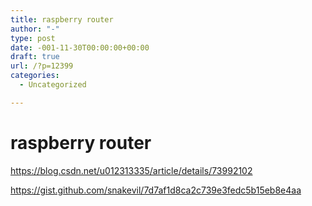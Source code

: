 ```yaml
---
title: raspberry router
author: "-"
type: post
date: -001-11-30T00:00:00+00:00
draft: true
url: /?p=12399
categories:
  - Uncategorized

---
```

# raspberry router
https://blog.csdn.net/u012313335/article/details/73992102
  
https://gist.github.com/snakevil/7d7af1d8ca2c739e3fedc5b15eb8e4aa